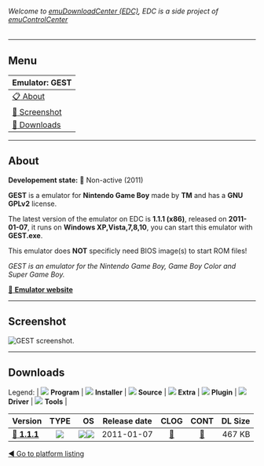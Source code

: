 ###### Welcome to [emuDownloadCenter (EDC)](https://github.com/PhoenixInteractiveNL/emuDownloadCenter/wiki/), EDC is a side project of [emuControlCenter](https://github.com/PhoenixInteractiveNL/emuControlCenter/wiki/)
***
## Menu
| **Emulator: GEST** |
|:---------|
| [:clipboard: About](#about) |
| [:sunrise: Screenshot](#screenshot) |
| [:floppy_disk: Downloads](#downloads) |
***
## About
**Developement state:** :red_circle: Non-active (2011)

**GEST** is a emulator for **Nintendo Game Boy** made by **TM** and has a **GNU GPLv2** license.

The latest version of the emulator on EDC is **1.1.1 (x86)**, released on **2011-01-07**, it runs on **Windows XP,Vista,7,8,10**, you can start this emulator with **GEST.exe**.

This emulator does **NOT** specificly need BIOS image(s) to start ROM files!

_GEST is an emulator for the Nintendo Game Boy, Game Boy Color and Super Game Boy._

[:link: **Emulator website**](http://koti.mbnet.fi/gest_emu/)
***
## Screenshot
![](https://raw.githubusercontent.com/PhoenixInteractiveNL/emuDownloadCenter/master/hooks/gest/emulator_screen_01.jpg "GEST screenshot.")
***
## Downloads
Legend:
| ![](https://raw.githubusercontent.com/wiki/PhoenixInteractiveNL/emuDownloadCenter/images_misc/icon_program_24.png) **Program** | 
![](https://raw.githubusercontent.com/wiki/PhoenixInteractiveNL/emuDownloadCenter/images_misc/icon_installer_24.png) **Installer** | 
![](https://raw.githubusercontent.com/wiki/PhoenixInteractiveNL/emuDownloadCenter/images_misc/icon_source_code_24.png) **Source** | 
![](https://raw.githubusercontent.com/wiki/PhoenixInteractiveNL/emuDownloadCenter/images_misc/icon_extra_24.png) **Extra** | 
![](https://raw.githubusercontent.com/wiki/PhoenixInteractiveNL/emuDownloadCenter/images_misc/icon_plugin_24.png) **Plugin** | 
![](https://raw.githubusercontent.com/wiki/PhoenixInteractiveNL/emuDownloadCenter/images_misc/icon_driver_24.png) **Driver** | 
![](https://raw.githubusercontent.com/wiki/PhoenixInteractiveNL/emuDownloadCenter/images_misc/icon_tool_24.png) **Tools** | 
 
| Version | TYPE | OS | Release date | CLOG | CONT | DL Size |
|:--------|:----:|---:|:------------:|:----:|:----:|--------:|
| [:floppy_disk: **1.1.1**](https://github.com/PhoenixInteractiveNL/edc-repo0003/raw/master/gest/1.1.1.7z) | ![](https://raw.githubusercontent.com/wiki/PhoenixInteractiveNL/emuDownloadCenter/images_misc/icon_program_24.png) | ![](https://raw.githubusercontent.com/wiki/PhoenixInteractiveNL/emuDownloadCenter/images_misc/logo_windows_24.png)![](https://raw.githubusercontent.com/wiki/PhoenixInteractiveNL/emuDownloadCenter/images_misc/icon_32-bit_24.png) | 2011-01-07 | [:page_facing_up:](https://github.com/PhoenixInteractiveNL/edc-repo0003/blob/master/gest/1.1.1_changelog.txt) | [:mag_right:](https://github.com/PhoenixInteractiveNL/edc-repo0003/blob/master/gest/1.1.1_contents.txt) | 467 KB |

[:arrow_backward: Go to platform listing](https://github.com/PhoenixInteractiveNL/emuDownloadCenter/wiki/EDC-Platform-List)
